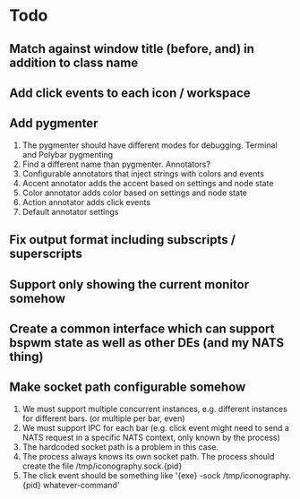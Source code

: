 # Todo
## Match against window title (before, and) in addition to class name
## Add click events to each icon / workspace
## Add pygmenter 
1. The pygmenter should have different modes for debugging. Terminal and Polybar pygmenting
2. Find a different name than pygmenter. Annotators?
3. Configurable annotators that inject strings with colors and events 
4. Accent annotator adds the accent based on settings and node state 
5. Color annotator adds color based on settings and node state 
6. Action annotator adds click events
7. Default annotator settings 
## Fix output format including subscripts / superscripts
## Support only showing the current monitor somehow
## Create a common interface which can support bspwm state as well as other DEs (and my NATS thing)
## Make socket path configurable somehow 
1. We must support multiple concurrent instances, e.g. different instances for different bars. (or multiple per bar, even)
2. We must support IPC for each bar (e.g. click event might need to send a NATS request in a specific NATS context, only known by the process)
3. The hardcoded socket path is a problem in this case.
4. The process always knows its own socket path. The process should create the file /tmp/iconography.sock.{pid}
5. The click event should be something like '{exe} -sock /tmp/iconography.{pid} whatever-command'
